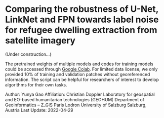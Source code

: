 # Comparing the robustness of U-Net, LinkNet and FPN towards label noise for refugee dwelling extraction from satellite imagery 
(Under construction...)

The pretrained weights of multiple models and codes for training models could be accessed through [Google Colab](https://drive.google.com/drive/folders/1ZIFdQ9qcz1JtO-ZkvQjz-C73Z49ZI1aw?usp=sharing).
For limited data license, we only provided 10% of training and validation patches without georeferenced information.
The script can be helpful for researchers of interest to develop algorithms for their own tasks.

Author: Yunya Gao
Affiliation:
Christian Doppler Laboratory for geospatial and EO-based humanitarian technologies (GEOHUM)
Department of Geoinformatics – Z_GIS
Paris Lodron University of Salzburg
Salzburg, Austria
Last Update: 2022-04-29
